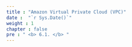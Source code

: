 ```yaml
---
title : "Amazon Virtual Private Cloud (VPC)"
date :  "`r Sys.Date()`" 
weight : 1
chapter : false
pre : " <b> 6.1. </b> "
---
```

